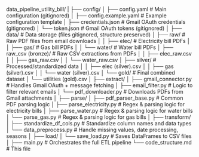 data_pipeline_utility_bill/
|
├── config/
│   ├── config.yaml              # Main configuration (gitignored)
│   ├── config.example.yaml      # Example configuration template
│   ├── credentials.json         # Gmail OAuth credentials (gitignored)
│   └── token.json               # Gmail OAuth tokens (gitignored)
│
├── data/                        # Data storage (files gitignored, structure preserved)
│   ├── raw/                     # Raw PDF files from email downloads
│   │   ├── elec/                # Electricity bill PDFs
│   │   ├── gas/                 # Gas bill PDFs
│   │   └── water/               # Water bill PDFs
│   ├── raw_csv (bronze)/        # Raw CSV extractions from PDFs
│   │   ├── elec_raw.csv
│   │   ├── gas_raw.csv
│   │   └── water_raw.csv
│   ├── silver/                  # Processed/standardized data
│   │   ├── elec (silver).csv
│   │   ├── gas (silver).csv
│   │   └── water (silver).csv
│   └── gold/                    # Final combined dataset
│       └── utilities (gold).csv
│
├── extract/
│   ├── gmail_connector.py       # Handles Gmail OAuth + message fetching
│   ├── email_filter.py          # Logic to filter relevant emails
│   └── pdf_downloader.py        # Downloads PDFs from Gmail attachments
│
├── parse/
│   ├── pdf_parser_base.py       # Common PDF parsing logic
│   ├── parse_electricity.py     # Regex & parsing logic for electricity bills
│   ├── parse_water.py           # Regex & parsing logic for water bills
│   └── parse_gas.py             # Regex & parsing logic for gas bills
│
├── transform/
│   ├── standardize_df_cols.py   # Standardize column names and data types
│   └── data_preprocess.py       # Handle missing values, date processing, seasons
│
├── load/
│   └── save_load.py             # Saves DataFrames to CSV files
│
├── main.py                      # Orchestrates the full ETL pipeline
└── code_structure.md            # This file

